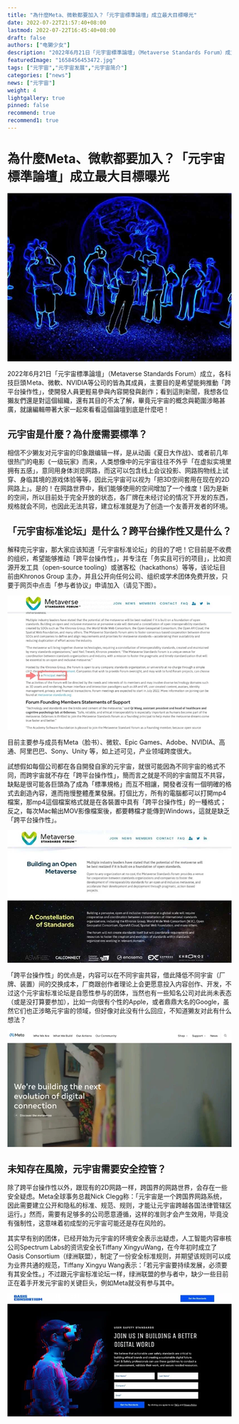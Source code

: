 ```yaml
---
title: "為什麼Meta、微軟都要加入？「元宇宙標準論壇」成立最大目標曝光"
date: 2022-07-22T21:57:40+08:00
lastmod: 2022-07-22T16:45:40+08:00
draft: false
authors: ["电獭少女"]
description: "2022年6月21日「元宇宙標準論壇」（Metaverse Standards Forum）成立，各科技巨頭Ｍeta、微軟、NVIDIA等公司的皆為其成員"
featuredImage: "1658456453472.jpg"
tags: ["元宇宙","元宇宙发展","元宇宙简介"]
categories: ["news"]
news: ["元宇宙"]
weight: 4
lightgallery: true
pinned: false
recommend: true
recommend1: true
---
```


# 為什麼Meta、微軟都要加入？「元宇宙標準論壇」成立最大目標曝光

![1](1658455130062.jpg)

2022年6月21日「元宇宙標準論壇」（Metaverse Standards Forum）成立，各科技巨頭Ｍeta、微軟、NVIDIA等公司的皆為其成員，主要目的是希望能夠推動「跨平台操作性」，使開發人員更輕易參與內容開發與創作；看到這則新聞，我想各位獺友們還是對這個組織，還有其目的不太了解，畢竟元宇宙的概念與範圍涉略甚廣，就讓編輯帶著大家一起來看看這個論壇到底是什麼吧！

## 元宇宙是什麼？為什麼需要標準？

相信不少獭友对元宇宙的印象跟编辑一样，是从动画《夏日大作战》、或者前几年很热门的电影《一级玩家》而来，人类想像中的元宇宙往往不外乎「在虚拟实境里拥有五感」，意同用身体浏览网路，而这可以包含线上会议投影、网路购物线上试穿、身临其境的游戏体验等等，因此元宇宙可以视为「把3D空间套用在现在的2D网路上」。是的！在网路世界中，我们能够使用的空间增加了一个维度！因为是新的空间，所以目前处于完全开放的状态，各厂牌在未经讨论的情况下开发的东西，规格就会不同，也因此无法共容，建立标准就是为了创造一个友善开发者的环境。

## 「元宇宙标准论坛」是什么？跨平台操作性又是什么？

解释完元宇宙，那大家应该知道「元宇宙标准论坛」的目的了吧！它目前是不收费的组织，希望能够推动「跨平台操作性」，并专注在「务实且可行的项目」，比如资源开发工具（open-source tooling）或骇客松（hackathons）等等，该论坛目前由Khronos Group 主办，并且公开向任何公司、组织或学术团体免费开放，只要于网页中点击「参与者协议」申请加入（请见下图）。

![2](1658455539256.jpg)

目前主要参与成员有Meta（脸书）、微软、Epic Games、Adobe、NVIDIA、高通、阿里巴巴、Sony、Unity 等，如上述可见，产业领域跨度很大。

試想假如每個公司都在各自開發自家的元宇宙，就很可能因為不同宇宙的格式不同，而跨宇宙就不存在「跨平台操作性」，簡而言之就是不同的宇宙間互不共容，缺點是很可能各巨頭為了成為「標準規格」而互不相讓，開發者沒有一個明確的格式去創造內容，進而拖慢整體產業發展。打個比方，所有的電腦都可以打開mp4檔案，那mp4這個檔案格式就是在各裝置中具有「跨平台操作性」的一種格式；反之，每次Mac輸出MOV影像檔案後，都要轉檔才能傳到Windows，這就是缺乏「跨平台操作性」。

![3](1658455614286.jpg)

「跨平台操作性」的优点是，内容可以在不同宇宙共容，借此降低不同宇宙（厂牌、装置）间的交换成本，厂商跟创作者理论上会更愿意投入内容创作、开发，不过这个元宇宙标准论坛是自愿性参与的团体，当然也有一些知名公司对此尚未表态（或是没打算要参加），比如一向很有个性的Apple，或者鼎鼎大名的Google，虽然它们也正涉略元宇宙的领域，但好像对此没有什么回应，不知道獭友对此有什么想法？

![4](1658456318976.jpg)

## 未知存在風險，元宇宙需要安全控管？

除了跨平台操作性以外，跟现有的2D网路一样，跨国界的网路世界，会存在一些安全疑虑。Meta全球事务总裁Nick Clegg称：「元宇宙是一个跨国界网路系统，因此需要建立公开和隐私的标准、规范、规则，才能让元宇宙跨越各国法律管辖区运行。」然而，需要有足够多的公司愿意遵循，这样的准则才会产生效用，毕竟没有强制性，这意味着初成型的元宇宙可能还是存在风险的。



其实早有别的团体，已经开始为元宇宙的环境安全表示出疑虑，人工智能内容审核公司Spectrum Labs的资讯安全长Tiffany XingyuWang，在今年初时成立了Oasis Consortium（绿洲联盟），制定了一份安全标准规则，并期望该规则可以成为业界共通的规范，Tiffany Xingyu Wang表示：「若元宇宙要持续发展，必须要有其安全性。」不过跟元宇宙标准论坛一样，绿洲联盟的参与者中，缺少一些目前正在着手开发元宇宙的关键巨头，例如Meta就没有参与其中。

![5](1658456379870.jpg)
